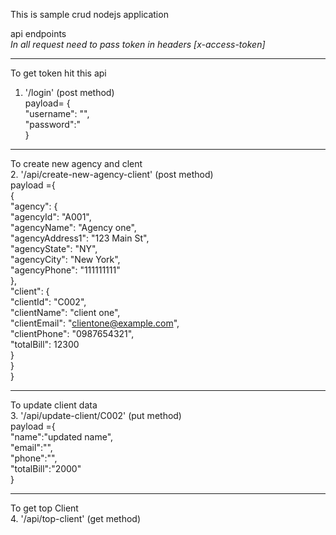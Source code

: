 This is sample crud nodejs application <br>

api endpoints<br>
*In all request need to pass token in headers [x-access-token]*<br>
<hr>

To get token hit this api<br>
1. '/login' (post method)<br>
    payload= {<br>
     "username": "",<br>
     "password":"<br>
   }<br>
<hr>

To create new agency and clent <br>
2. '/api/create-new-agency-client' (post method)<br>
  payload ={<br>
    {<br>
      "agency": {<br>
        "agencyId": "A001",<br>
        "agencyName": "Agency one",<br>
        "agencyAddress1": "123 Main St",<br>
        "agencyState": "NY",<br>
        "agencyCity": "New York",<br>
        "agencyPhone": "111111111"<br>
      },<br>
      "client": {<br>
        "clientId": "C002",<br>
        "clientName": "client one",<br>
        "clientEmail": "clientone@example.com",<br>
        "clientPhone": "0987654321",<br>
        "totalBill": 12300<br>
      }<br>
    }<br>
  }<br>
<hr>

To update client data<br>
3. '/api/update-client/C002' (put method)<br>
payload ={<br>
    "name":"updated name",<br>
    "email":"",<br>
    "phone":"",<br>
    "totalBill":"2000"<br>
}<br>
<hr>
To get top Client<br>
4. '/api/top-client' (get method)<br>
